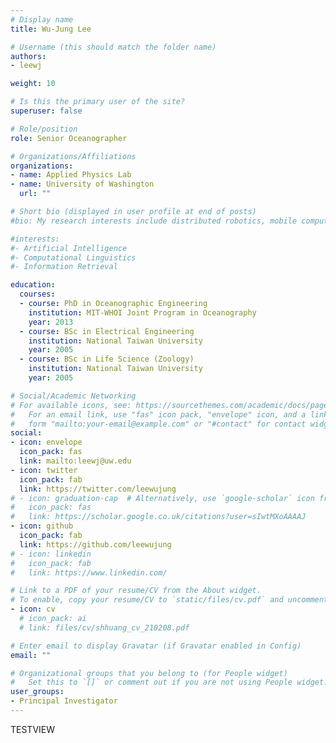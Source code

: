 ```yaml
---
# Display name
title: Wu-Jung Lee

# Username (this should match the folder name)
authors:
- leewj

weight: 10

# Is this the primary user of the site?
superuser: false

# Role/position
role: Senior Oceanographer

# Organizations/Affiliations
organizations:
- name: Applied Physics Lab
- name: University of Washington
  url: ""

# Short bio (displayed in user profile at end of posts)
#bio: My research interests include distributed robotics, mobile computing and programmable matter.

#interests:
#- Artificial Intelligence
#- Computational Linguistics
#- Information Retrieval

education:
  courses:
  - course: PhD in Oceanographic Engineering
    institution: MIT-WHOI Joint Program in Oceanography
    year: 2013
  - course: BSc in Electrical Engineering
    institution: National Taiwan University
    year: 2005
  - course: BSc in Life Science (Zoology)
    institution: National Taiwan University
    year: 2005

# Social/Academic Networking
# For available icons, see: https://sourcethemes.com/academic/docs/page-builder/#icons
#   For an email link, use "fas" icon pack, "envelope" icon, and a link in the
#   form "mailto:your-email@example.com" or "#contact" for contact widget.
social:
- icon: envelope
  icon_pack: fas
  link: mailto:leewj@uw.edu
- icon: twitter
  icon_pack: fab
  link: https://twitter.com/leewujung
# - icon: graduation-cap  # Alternatively, use `google-scholar` icon from `ai` icon pack
#   icon_pack: fas
#   link: https://scholar.google.co.uk/citations?user=sIwtMXoAAAAJ
- icon: github
  icon_pack: fab
  link: https://github.com/leewujung
# - icon: linkedin
#   icon_pack: fab
#   link: https://www.linkedin.com/

# Link to a PDF of your resume/CV from the About widget.
# To enable, copy your resume/CV to `static/files/cv.pdf` and uncomment the lines below.
- icon: cv
  # icon_pack: ai
  # link: files/cv/shhuang_cv_210208.pdf

# Enter email to display Gravatar (if Gravatar enabled in Config)
email: ""

# Organizational groups that you belong to (for People widget)
#   Set this to `[]` or comment out if you are not using People widget.
user_groups:
- Principal Investigator
---
```


TESTVIEW